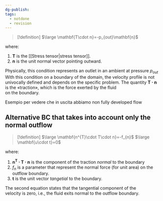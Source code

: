 ```yaml
---
dg-publish: 
tags:
  - notdone
  - revision
---
```

>[!definition]
>$\large \mathbf{T\cdot n}=-p_{out}\mathbf{n}$

where:
1. $\mathbf{T}$ is the [[Stress tensor|stress tensor]].
2. $\mathbf{n}$ is the unit normal vector pointing outward. 

Physically, this condition represents an outlet in an ambient at pressure $p_{out}$   
With this condition on a boundary of the domain, the velocity profile is not univocally defined and depends on the specific problem.
The quantity $\mathbf{T\cdot n}$ is the «traction», which is the force exerted by the fluid   
on the boundary.

Esempio per vedere che in uscita abbiamo non fully developed flow

## Alternative BC that takes into account only the normal outflow
>[!definition]
>$\large \mathbf{n^{T}\cdot T\cdot n}=-f_{n}$
>$\large \mathbf{u\cdot t}=0$

where:
1. $\mathbf{n^{T}\cdot T\cdot n}$ is the component of the traction *normal* to the boundary
2. $f_{n}$ is a parameter that represent the normal force (for unit area) on the outflow boundary.
3. $\mathbf{t}$ is the unit vector *tangetial* to the boundary.

The second equation states that the tangential component of the   
velocity is zero, i.e., the fluid exits normal to the outflow boundary.